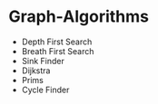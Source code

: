 # Graph-Algorithms

- Depth First Search
- Breath First Search
- Sink Finder
- Dijkstra
- Prims
- Cycle Finder
